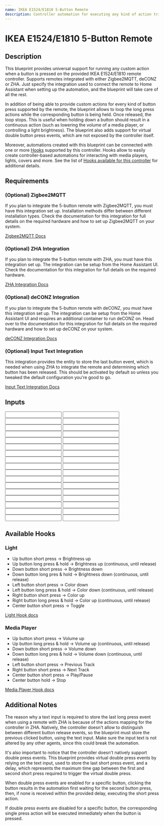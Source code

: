 ```yaml
---
name: IKEA E1524/E1810 5-Button Remote
description: Controller automation for executing any kind of action triggered by an IKEA E1524/E1810 5-Button remote remote controller. Allows to optionally loop an action on a button long press. Supports Zigbee2MQTT, deCONZ, ZHA.
---
```


# IKEA E1524/E1810 5-Button Remote

## Description

This blueprint provides universal support for running any custom action when a button is pressed on the provided IKEA E1524/E1810 remote controller. Supports remotes integrated with either Zigbee2MQTT, deCONZ or ZHA. Just specify the integration used to connect the remote to Home Assistant when setting up the automation, and the blueprint will take care of all the rest.

In addition of being able to provide custom actions for every kind of button press supported by the remote, the blueprint allows to loop the long press actions while the corresponding button is being held. Once released, the loop stops. This is useful when holding down a button should result in a continuous action (such as lowering the volume of a media player, or controlling a light brightness).
The blueprint also adds support for virtual double button press events, which are not exposed by the controller itself.

Moreover, automations created with this blueprint can be connected with one or more [Hooks](https://epmatt.github.io/awesome-ha-blueprints/blueprints/hooks) supported by this controller.
Hooks allow to easily create controller-based automations for interacting with media players, lights, covers and more. See the list of [Hooks available for this controller](#available-hooks) for additional details.

## Requirements

### (Optional) Zigbee2MQTT

If you plan to integrate the 5-button remote with Zigbee2MQTT, you must have this integration set up. Installation methods differ between different installation types. Check the documentation for this integration for full details on the required hardware and how to set up Zigbee2MQTT on your system.

[Zigbee2MQTT Docs](https://www.zigbee2mqtt.io/)

### (Optional) ZHA Integration

If you plan to integrate the 5-button remote with ZHA, you must have this integration set up. The integration can be setup from the Home Assistant UI. Check the documentation for this integration for full details on the required hardware.

[ZHA Integration Docs](https://www.home-assistant.io/integrations/zha/)

### (Optional) deCONZ Integration

If you plan to integrate the 5-button remote with deCONZ, you must have this integration set up. The integration can be setup from the Home Assistant UI and requires an additional container to run deCONZ on. Head over to the documentation for this integration for full details on the required hardware and how to set up deCONZ on your system.

[deCONZ Integration Docs](https://www.home-assistant.io/integrations/deconz/)

### (Optional) Input Text Integration

This integration provides the entity to store the last button event, which is needed when using ZHA to integrate the remote and determining which button has been released. This should be activated by default so unless you tweaked the default configuration you're good to go.

[Input Text Integration Docs](https://www.home-assistant.io/integrations/input_text/)

## Inputs

<Input
 name='Integration'
 description='Integration used for connecting the remote with Home Assistant. Type "Zigbee2MQTT", "deCONZ" or "ZHA".'
 selector='select'
 required
 />
<Input
 name='Remote'
 description='The IKEA remote to use for the automation. Choose a value only if the remote is integrated with deCONZ or ZHA.'
 selector='device'
 required='ZHA, deCONZ'
 />
<Input
 name='Remote Action Sensor'
 description='The action sensor of the IKEA remote to use for the automation. Choose a value only if the remote is integrated with Zigbee2MQTT.'
 selector='entity'
 required='Zigbee2MQTT'
 />
<Input
 name='Left button - short press'
 description='Action to run on short left button press.'
 selector='action'
 />
<Input
 name='Left button - double press'
 description='Action to run on double left button press.'
 selector='action'
 />
<Input
 name='Left button - short press'
 description='Action to run on short left button press.'
 selector='action'
 />
<Input
 name='Left button - long press'
 description='Action to run on long left button press.'
 selector='action'
 />
<Input
 name='Left button - release after long press'
 description='Action to run on left button release after a long press.'
 selector='action'
 />
<Input
 name='Right button - short press'
 description='Action to run on short right button press.'
 selector='action'
 />
<Input
 name='Right button - double press'
 description='Action to run on double right button press.'
 selector='action'
 />
<Input
 name='Right button - long press'
 description='Action to run on long right button press.'
 selector='action'
 />
<Input
 name='Right button - release after long press'
 description='Action to run on right button release after a long press.'
 selector='action'
 />
<Input
 name='Up button - short press'
 description='Action to run on short up button press.'
 selector='action'
 />
<Input
 name='Up button - double press'
 description='Action to run on double up button press.'
 selector='action'
 />
<Input
 name='Up button - long press'
 description='Action to run on long up button press.'
 selector='action'
 />
<Input
 name='Up button - release after long press'
 description='Action to run on up button release after a long press.'
 selector='action'
 />
<Input
 name='Down button - short press'
 description='Action to run on short down button press.'
 selector='action'
 />
<Input
 name='Down button - double press'
 description='Action to run on double down button press.'
 selector='action'
 />
<Input
 name='Down button - long press'
 description='Action to run on long down button press.'
 selector='action'
 />
<Input
 name='Down button - release after long press'
 description='Action to run on down button release after a long press.'
 selector='action'
 />
<Input
 name='Center button - short press'
 description='Action to run on short center button press.'
 selector='action'
 />
<Input
 name='Center button - double press'
 description='Action to run on double center button press.'
 selector='action'
 />
<Input
 name='Center button - long press'
 description='Action to run on long center button press.'
 selector='action'
 />
<Input
 name='Long left button press - loop until release'
 description='Boolean to indicate whether to loop the action until the button is released.'
 selector='boolean'
 />
<Input
 name='Long right button press - loop until release'
 description='Boolean to indicate whether to loop the action until the button is released.'
 selector='boolean'
 />
<Input
 name='Long up button press - loop until release'
 description='Boolean to indicate whether to loop the action until the button is released.'
 selector='boolean'
 />
<Input
 name='Long down button press - loop until release'
 description='Boolean to indicate whether to loop the action until the button is released.'
 selector='boolean'
 />
<Input
 name='Expose left button double press event'
 description='Choose whether or not to expose the virtual double press event.'
 selector='boolean'
 />
<Input
 name='Expose right button double press event'
 description='Choose whether or not to expose the virtual double press event.'
 selector='boolean'
 />
<Input
 name='Expose up button double press event'
 description='Choose whether or not to expose the virtual double press event.'
 selector='boolean'
 />
<Input
 name='Expose down button double press event'
 description='Choose whether or not to expose the virtual double press event.'
 selector='boolean'
 />
<Input
 name='Expose center button double press event'
 description='Choose whether or not to expose the virtual double press event.'
 selector='boolean'
 />
<Input
 name='Helper - Last Press Event'
 description='Input Text used to store the last press event. See docs for more. Provide an entity only if the remote is integrated with ZHA or if you are using a double press action.'
 selector='entity'
 required='ZHA, double press action'
 />
<Input
 name='Helper - Double Press delay'
 description='Max delay between the first and the second button press for the double press event. Provide a value only if you are using a double press action. Increase this value if you notice that the double press action is not triggered properly.'
 selector='number'
 />

## Available Hooks

### Light

- Up button short press -> Brightness up
- Up button long press & hold -> Brightness up (continuous, until release)
- Down button short press -> Brightness down
- Down button long pres & hold -> Brightness down (continuous, until release)
- Left button short press -> Color down
- Left button long press & hold -> Color down (continuous, until release)
- Right button short press -> Color up
- Right button long press & hold -> Color up (continuous, until release)
- Center button short press -> Toggle

[Light Hook docs](../hooks/light)

### Media Player

- Up button short press -> Volume up
- Up button long press & hold -> Volume up (continuous, until release)
- Down button short press -> Volume down
- Down button long pres & hold -> Volume down (continuous, until release)
- Left button short press -> Previous Track
- Right button short press -> Next Track
- Center button short press -> Play/Pause
- Center button hold -> Stop

[Media Player Hook docs](../hooks/media_player)

## Additional Notes

The reason why a text input is required to store the last long press event when using a remote with ZHA is because of the actions mapping for the controller in ZHA. Natively, the controller doesn't allow to distinguish between different button release events, so the blueprint must store the previous clicked button, using the text input. Make sure the input text is not altered by any other agents, since this could break the automation.

It's also important to notice that the controller doesn't natively support double press events. This blueprint provides virtual double press events by relying on the text input, used to store the last short press event, and a delay, which represents the maximum time gap between the first and second short press required to trigger the virtual double press.

When double press events are enabled for a specific button, clicking the button results in the automation first waiting for the second button press, then, if none is received within the provided delay, executing the short press action.

If double press events are disabled for a specific button, the corresponding single press action will be executed immediately when the button is pressed.
